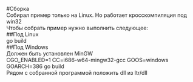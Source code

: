 #Сборка  
Собирал пример только на Linux. Но работает кросскомпиляция под win32  
Чтобы собрать пример нужно выполнить следующее:  
##Под Linux  
go build  
##Под Windows  
Должен быть установлен MinGW  
CGO_ENABLED=1 CC=i686-w64-mingw32-gcc GOOS=windows GOARCH=386 go build  
Рядом с собранной программой положить dll из ltr/dll  
